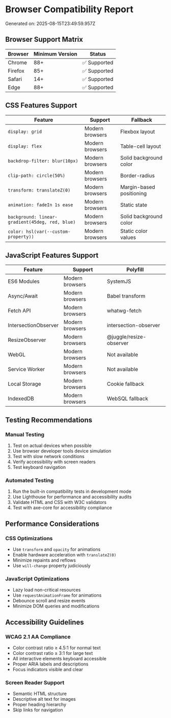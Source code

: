 # Browser Compatibility Report

Generated on: 2025-08-15T23:49:59.957Z

## Browser Support Matrix

| Browser | Minimum Version | Status |
|---------|-----------------|--------|
| Chrome | 88+ | ✅ Supported |
| Firefox | 85+ | ✅ Supported |
| Safari | 14+ | ✅ Supported |
| Edge | 88+ | ✅ Supported |

## CSS Features Support

| Feature | Support | Fallback |
|---------|---------|----------|
| `display: grid` | Modern browsers | Flexbox layout |
| `display: flex` | Modern browsers | Table-cell layout |
| `backdrop-filter: blur(10px)` | Modern browsers | Solid background color |
| `clip-path: circle(50%)` | Modern browsers | Border-radius |
| `transform: translateZ(0)` | Modern browsers | Margin-based positioning |
| `animation: fadeIn 1s ease` | Modern browsers | Static state |
| `background: linear-gradient(45deg, red, blue)` | Modern browsers | Solid background color |
| `color: hsl(var(--custom-property))` | Modern browsers | Static color values |

## JavaScript Features Support

| Feature | Support | Polyfill |
|---------|---------|----------|
| ES6 Modules | Modern browsers | SystemJS |
| Async/Await | Modern browsers | Babel transform |
| Fetch API | Modern browsers | whatwg-fetch |
| IntersectionObserver | Modern browsers | intersection-observer |
| ResizeObserver | Modern browsers | @juggle/resize-observer |
| WebGL | Modern browsers | Not available |
| Service Worker | Modern browsers | Not available |
| Local Storage | Modern browsers | Cookie fallback |
| IndexedDB | Modern browsers | WebSQL fallback |

## Testing Recommendations

### Manual Testing
1. Test on actual devices when possible
2. Use browser developer tools device simulation
3. Test with slow network conditions
4. Verify accessibility with screen readers
5. Test keyboard navigation

### Automated Testing
1. Run the built-in compatibility tests in development mode
2. Use Lighthouse for performance and accessibility audits
3. Validate HTML and CSS with W3C validators
4. Test with axe-core for accessibility compliance

## Performance Considerations

### CSS Optimizations
- Use `transform` and `opacity` for animations
- Enable hardware acceleration with `translateZ(0)`
- Minimize repaints and reflows
- Use `will-change` property judiciously

### JavaScript Optimizations
- Lazy load non-critical resources
- Use `requestAnimationFrame` for animations
- Debounce scroll and resize events
- Minimize DOM queries and modifications

## Accessibility Guidelines

### WCAG 2.1 AA Compliance
- Color contrast ratio ≥ 4.5:1 for normal text
- Color contrast ratio ≥ 3:1 for large text
- All interactive elements keyboard accessible
- Proper ARIA labels and descriptions
- Focus indicators visible and clear

### Screen Reader Support
- Semantic HTML structure
- Descriptive alt text for images
- Proper heading hierarchy
- Skip links for navigation

